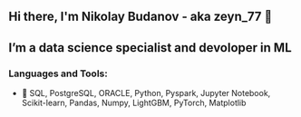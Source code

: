 ## Hi there, I'm Nikolay Budanov - aka zeyn_77 👋

##  I’m a data science specialist and devoloper in ML

### Languages and Tools:<br>
- 🔭 SQL, PostgreSQL, ORACLE, Python, Pyspark, Jupyter Notebook, Scikit-learn, Pandas, Numpy, LightGBM, PyTorch, Matplotlib


<!--
**BudanovNikolay/BudanovNikolay** is a ✨ _special_ ✨ repository because its `README.md` (this file) appears on your GitHub profile.

Here are some ideas to get you started:



- 🔭 I’m a data science specialist
- 🌱 I’m currently learning ...
- 👯 I’m looking to collaborate on ...
- 🤔 I’m looking for help with ...
- 💬 Ask me about ...
- 📫 How to reach me: ...
- 😄 Pronouns: ...
- ⚡ Fun fact: ...
-->

